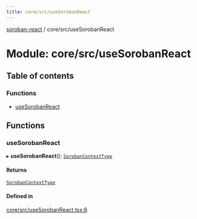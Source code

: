 ```yaml
---
title: core/src/useSorobanReact
---
```

[soroban-react](../README.md) / core/src/useSorobanReact

# Module: core/src/useSorobanReact

## Table of contents

### Functions

- [useSorobanReact](core_src_useSorobanReact.md#usesorobanreact)

## Functions

### useSorobanReact

▸ **useSorobanReact**(): [`SorobanContextType`](../interfaces/core_src_SorobanContext.SorobanContextType.md)

#### Returns

[`SorobanContextType`](../interfaces/core_src_SorobanContext.SorobanContextType.md)

#### Defined in

[core/src/useSorobanReact.tsx:6](https://github.com/mauroepce/soroban-react/blob/18cabd0/packages/core/src/useSorobanReact.tsx#L6)
